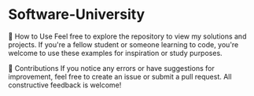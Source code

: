 # Software-University

🚀 How to Use
Feel free to explore the repository to view my solutions and projects. If you're a fellow student or someone learning to code, you're welcome to use these examples for inspiration or study purposes.

🤝 Contributions
If you notice any errors or have suggestions for improvement, feel free to create an issue or submit a pull request. All constructive feedback is welcome!
